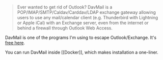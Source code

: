 <!-- njnmdoc:  title="DavMail"  -->
<blockquote>Ever wanted to get rid of Outlook? DavMail is a POP/IMAP/SMTP/Caldav/Carddav/LDAP exchange gateway allowing users to use any mail/calendar client (e.g. Thunderbird with Lightning or Apple iCal) with an Exchange server, even from the internet or behind a firewall through Outlook Web Access.</blockquote>

DavMail is one of the programs I'm using to escape Outlook/Exchange. It's [free here](http://davmail.sourceforge.net/).



You can run DavMail inside [[Docker]], which makes installation a one-liner.

